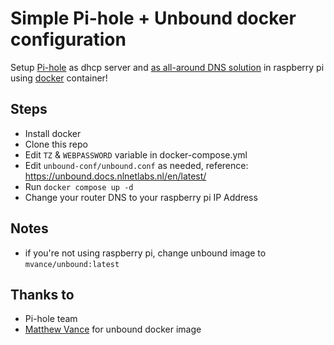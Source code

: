 # Simple Pi-hole + Unbound docker configuration

Setup [Pi-hole](https://pi-hole.net/) as dhcp server and [as all-around DNS solution](https://docs.pi-hole.net/guides/dns/unbound/) in raspberry pi using [docker](https://www.docker.com/) container!

## Steps

- Install docker
- Clone this repo
- Edit `TZ` & `WEBPASSWORD` variable in docker-compose.yml
- Edit `unbound-conf/unbound.conf` as needed, reference: https://unbound.docs.nlnetlabs.nl/en/latest/ 
- Run `docker compose up -d`
- Change your router DNS to your raspberry pi IP Address

## Notes

- if you're not using raspberry pi, change unbound image to `mvance/unbound:latest`

## Thanks to

- Pi-hole team
- [Matthew Vance](https://github.com/MatthewVance) for unbound docker image
